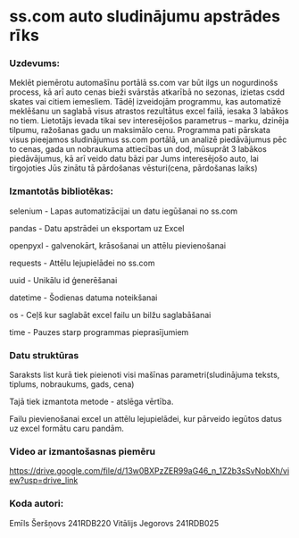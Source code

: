 # ss.com auto sludinājumu apstrādes rīks

### Uzdevums:

Meklēt piemērotu automašīnu portālā ss.com var būt ilgs un nogurdinošs process, kā arī auto cenas bieži svārstās atkarībā no sezonas, izietas csdd skates vai citiem iemesliem. Tādēļ izveidojām programmu, kas automatizē meklēšanu un saglabā visus atrastos rezultātus excel failā, iesaka 3 labākos no tiem. Lietotājs ievada tikai sev interesējošos parametrus – marku, dzinēja tilpumu, ražošanas gadu un maksimālo cenu. Programma pati pārskata visus pieejamos sludinājumus ss.com portālā, un analizē piedāvājumus pēc to cenas, gada un nobraukuma attiecības un dod, mūsuprāt 3 labākos piedāvājumus, kā arī veido datu bāzi par Jums interesējošo auto, lai tirgojoties Jūs zinātu tā pārdošanas vēsturi(cena, pārdošanas laiks)

### Izmantotās bibliotēkas:

selenium - Lapas automatizācijai un datu iegūšanai no ss.com

pandas -	Datu apstrādei un eksportam uz Excel

openpyxl	- galvenokārt, krāsošanai un attēlu pievienošanai

requests -	Attēlu lejupielādei no ss.com

uuid	- Unikālu id ģenerēšanai 

datetime -	Šodienas datuma noteikšanai

os -	Ceļš kur saglabāt excel failu un bilžu saglabāšanai

time	- Pauzes starp programmas pieprasījumiem

### Datu struktūras

Saraksts list kurā tiek pieienoti visi mašīnas parametri(sludinājuma teksts, tiplums, nobraukums, gads, cena)

Tajā tiek izmantota metode - atslēga vērtība.

Failu pievienošanai excel un attēlu lejupielādei, kur pārveido iegūtos datus uz excel formātu caru pandām.

### Video ar izmantošasnas piemēru

https://drive.google.com/file/d/13w0BXPzZER99aG46_n_1Z2b3sSvNobXh/view?usp=drive_link

### Koda autori:
Emīls Šeršņovs 241RDB220
Vitālijs Jegorovs 241RDB025
